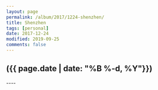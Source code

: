 ```yaml
---
layout: page
permalink: /album/2017/1224-shenzhen/
title: Shenzhen
tags: [personal]
date: 2017-12-24
modified: 2019-09-25
comments: false
---
```


<h2>({{ page.date | date: "%B %-d, %Y"}})</h2>
----